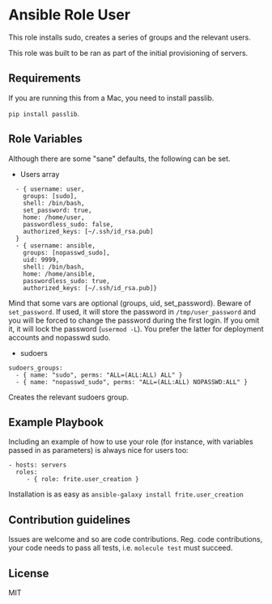 Ansible Role User
=========

This role installs sudo, creates a series of groups and the relevant users.

This role was built to be ran as part of the initial provisioning of servers.

Requirements
------------
If you are running this from a Mac, you need to install passlib.

`pip install passlib`.


Role Variables
--------------
Although there are some "sane" defaults, the following can be set.

* Users array
```users:
  - { username: user,
    groups: [sudo],
    shell: /bin/bash,
    set_password: true,
    home: /home/user,
    passwordless_sudo: false,
    authorized_keys: [~/.ssh/id_rsa.pub]
  }
  - { username: ansible,
    groups: [nopasswd_sudo],
    uid: 9999,
    shell: /bin/bash,
    home: /home/ansible,
    passwordless_sudo: true,
    authorized_keys: [~/.ssh/id_rsa.pub]}
```
Mind that some vars are optional (groups, uid, set_password).
Beware of `set_password`. If used, it will store the password in `/tmp/user_password` and you will be forced to change the password during the first login. If you omit it, it will lock the password (`usermod -L`). You prefer the latter for deployment accounts and nopasswd sudo.
* sudoers
```
sudoers_groups:
  - { name: "sudo", perms: "ALL=(ALL:ALL) ALL" }
  - { name: "nopasswd_sudo", perms: "ALL=(ALL:ALL) NOPASSWD:ALL" }
```
Creates the relevant sudoers group.

Example Playbook
----------------

Including an example of how to use your role (for instance, with variables
passed in as parameters) is always nice for users too:

    - hosts: servers
      roles:
         - { role: frite.user_creation }

Installation is as easy as `ansible-galaxy install frite.user_creation`

Contribution guidelines
----------------------

Issues are welcome and so are code contributions.
Reg. code contributions, your code needs to pass all tests,
i.e. `molecule test` must succeed.

License
-------

MIT
